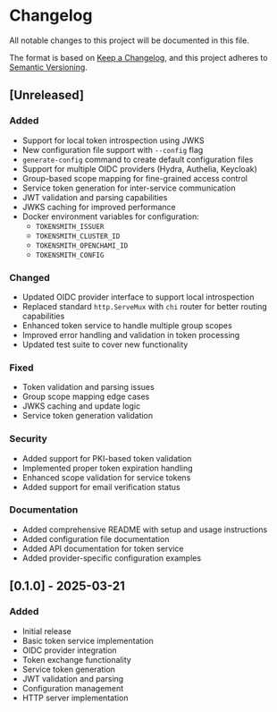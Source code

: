 # Changelog

All notable changes to this project will be documented in this file.

The format is based on [Keep a Changelog](https://keepachangelog.com/en/1.0.0/),
and this project adheres to [Semantic Versioning](https://semver.org/spec/v2.0.0.html).

## [Unreleased]

### Added
- Support for local token introspection using JWKS
- New configuration file support with `--config` flag
- `generate-config` command to create default configuration files
- Support for multiple OIDC providers (Hydra, Authelia, Keycloak)
- Group-based scope mapping for fine-grained access control
- Service token generation for inter-service communication
- JWT validation and parsing capabilities
- JWKS caching for improved performance
- Docker environment variables for configuration:
  - `TOKENSMITH_ISSUER`
  - `TOKENSMITH_CLUSTER_ID`
  - `TOKENSMITH_OPENCHAMI_ID`
  - `TOKENSMITH_CONFIG`

### Changed
- Updated OIDC provider interface to support local introspection
- Replaced standard `http.ServeMux` with `chi` router for better routing capabilities
- Enhanced token service to handle multiple group scopes
- Improved error handling and validation in token processing
- Updated test suite to cover new functionality

### Fixed
- Token validation and parsing issues
- Group scope mapping edge cases
- JWKS caching and update logic
- Service token generation validation

### Security
- Added support for PKI-based token validation
- Implemented proper token expiration handling
- Enhanced scope validation for service tokens
- Added support for email verification status

### Documentation
- Added comprehensive README with setup and usage instructions
- Added configuration file documentation
- Added API documentation for token service
- Added provider-specific configuration examples

## [0.1.0] - 2025-03-21

### Added
- Initial release
- Basic token service implementation
- OIDC provider integration
- Token exchange functionality
- Service token generation
- JWT validation and parsing
- Configuration management
- HTTP server implementation 